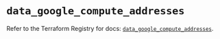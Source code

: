 # `data_google_compute_addresses`

Refer to the Terraform Registry for docs: [`data_google_compute_addresses`](https://registry.terraform.io/providers/hashicorp/google/6.6.0/docs/data-sources/compute_addresses).
